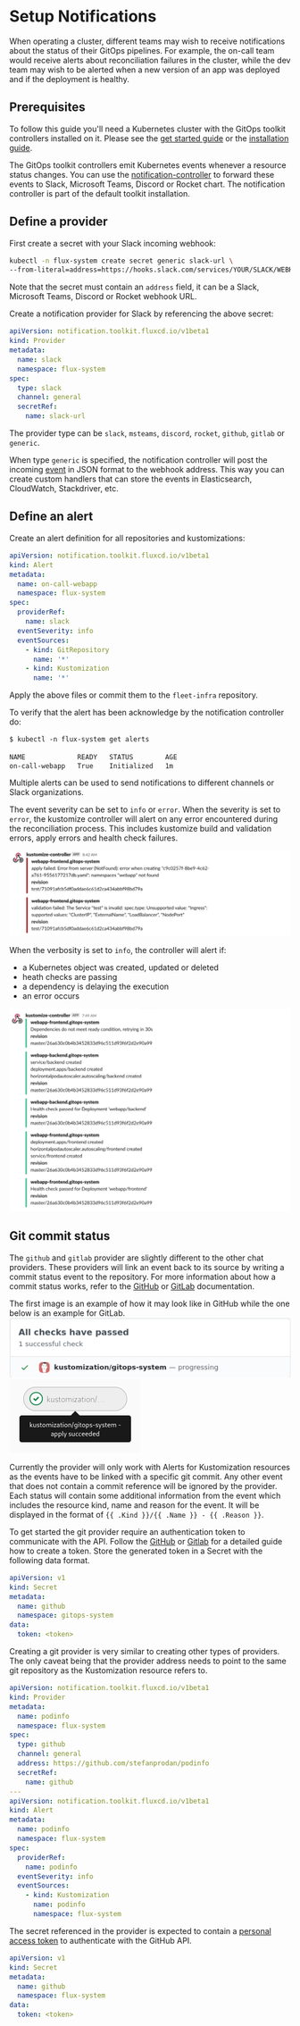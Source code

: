 # Setup Notifications

When operating a cluster, different teams may wish to receive notifications about
the status of their GitOps pipelines.
For example, the on-call team would receive alerts about reconciliation
failures in the cluster, while the dev team may wish to be alerted when a new version
of an app was deployed and if the deployment is healthy.

## Prerequisites

To follow this guide you'll need a Kubernetes cluster with the GitOps
toolkit controllers installed on it.
Please see the [get started guide](../get-started/index.md)
or the [installation guide](installation.md).

The GitOps toolkit controllers emit Kubernetes events whenever a resource status changes.
You can use the [notification-controller](../components/notification/controller.md)
to forward these events to Slack, Microsoft Teams, Discord or Rocket chart.
The notification controller is part of the default toolkit installation.

## Define a provider

First create a secret with your Slack incoming webhook:

```sh
kubectl -n flux-system create secret generic slack-url \
--from-literal=address=https://hooks.slack.com/services/YOUR/SLACK/WEBHOOK
```

Note that the secret must contain an `address` field,
it can be a Slack, Microsoft Teams, Discord or Rocket webhook URL.

Create a notification provider for Slack by referencing the above secret:

```yaml
apiVersion: notification.toolkit.fluxcd.io/v1beta1
kind: Provider
metadata:
  name: slack
  namespace: flux-system
spec:
  type: slack
  channel: general
  secretRef:
    name: slack-url
```

The provider type can be `slack`, `msteams`, `discord`, `rocket`, `github`, `gitlab` or `generic`.

When type `generic` is specified, the notification controller will post the incoming
[event](../components/notification/event.md) in JSON format to the webhook address.
This way you can create custom handlers that can store the events in
Elasticsearch, CloudWatch, Stackdriver, etc.

## Define an alert

Create an alert definition for all repositories and kustomizations:

```yaml
apiVersion: notification.toolkit.fluxcd.io/v1beta1
kind: Alert
metadata:
  name: on-call-webapp
  namespace: flux-system
spec:
  providerRef:
    name: slack
  eventSeverity: info
  eventSources:
    - kind: GitRepository
      name: '*'
    - kind: Kustomization
      name: '*'
```

Apply the above files or commit them to the `fleet-infra` repository.

To verify that the alert has been acknowledge by the notification controller do:

```console
$ kubectl -n flux-system get alerts

NAME             READY   STATUS        AGE
on-call-webapp   True    Initialized   1m
```

Multiple alerts can be used to send notifications to different channels or Slack organizations.

The event severity can be set to `info` or `error`.
When the severity is set to `error`, the kustomize controller will alert on any error
encountered during the reconciliation process.
This includes kustomize build and validation errors,
apply errors and health check failures.

![error alert](../_files/slack-error-alert.png)

When the verbosity is set to `info`, the controller will alert if:

* a Kubernetes object was created, updated or deleted
* heath checks are passing
* a dependency is delaying the execution
* an error occurs

![info alert](../_files/slack-info-alert.png)

## Git commit status

The `github` and `gitlab` provider are slightly different to the other chat providers. These providers will
link an event back to its source by writing a commit status event to the repository. For more information about how a
commit status works, refer to the [GitHub](https://docs.github.com/en/github/collaborating-with-issues-and-pull-requests/about-status-checks)
or [GitLab](https://docs.gitlab.com/ee/api/commits.html) documentation.

The first image is an example of how it may look like in GitHub while the one below is an example for GitLab.
![github commit status](../_files/github-commit-status.png)
![gitlab commit status](../_files/gitlab-commit-status.png)

Currently the provider will only work with Alerts for Kustomization resources as the events have to be linked with a
specific git commit. Any other event that does not contain a commit reference will be ignored by the provider.
Each status will contain some additional information from the event which includes the resource kind, name and reason for the event.
It will be displayed in the format of `{{ .Kind }}/{{ .Name }} - {{ .Reason }}`.

To get started the git provider require an authentication token to communicate with the API.
Follow the [GitHub](https://docs.github.com/en/github/authenticating-to-github/creating-a-personal-access-token)
or [Gitlab](https://docs.gitlab.com/ee/user/profile/personal_access_tokens.html) for a detailed guide how to create a token.
Store the generated token in a Secret with the following data format.
```yaml
apiVersion: v1
kind: Secret
metadata:
  name: github
  namespace: gitops-system
data:
  token: <token>
```

Creating a git provider is very similar to creating other types of providers.
The only caveat being that the provider address needs to point to the same
git repository as the Kustomization resource refers to.
```yaml
apiVersion: notification.toolkit.fluxcd.io/v1beta1
kind: Provider
metadata:
  name: podinfo
  namespace: flux-system
spec:
  type: github
  channel: general
  address: https://github.com/stefanprodan/podinfo
  secretRef:
    name: github
---
apiVersion: notification.toolkit.fluxcd.io/v1beta1
kind: Alert
metadata:
  name: podinfo
  namespace: flux-system
spec:
  providerRef:
    name: podinfo
  eventSeverity: info
  eventSources:
    - kind: Kustomization
      name: podinfo
      namespace: flux-system
```

The secret referenced in the provider is expected to contain a [personal access token](https://docs.github.com/en/github/authenticating-to-github/creating-a-personal-access-token)
to authenticate with the GitHub API.
```yaml
apiVersion: v1
kind: Secret
metadata:
  name: github
  namespace: flux-system
data:
  token: <token>
```
